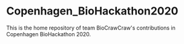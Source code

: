 # Copenhagen_BioHackathon2020
This is the home repository of team BioCrawCraw's contributions in Copenhagen BioHackathon 2020.

